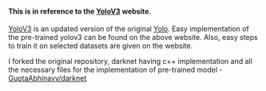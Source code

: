 #### This is in reference to the [YoloV3](https://pjreddie.com/darknet/yolo/) website.

[YoloV3](YOLOv3.pdf) is an updated version of the original [Yolo](YOLO.pdf).
Easy implementation of the pre-trained yolov3 can be  found on the above website. Also, easy steps to train it on selected datasets are given on the website. 

I forked the original repository, darknet having c++ implementation and all the necessary files for the implementation of pre-trained model - [GuptaAbhinavv/darknet](https://github.com/GuptaAbhinavv/darknet)
